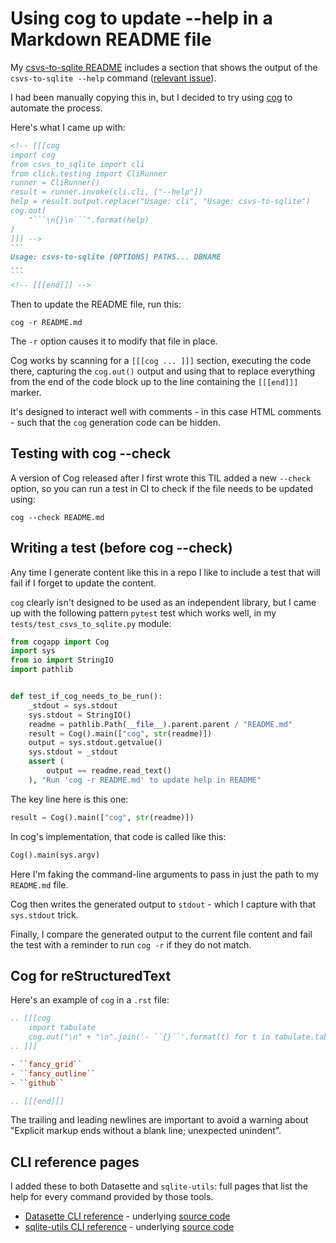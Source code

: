 # Using cog to update --help in a Markdown README file

My [csvs-to-sqlite README](https://github.com/simonw/csvs-to-sqlite/blob/main/README.md) includes a section that shows the output of the `csvs-to-sqlite --help` command ([relevant issue](https://github.com/simonw/csvs-to-sqlite/issues/82)).

I had been manually copying this in, but I decided to try using [cog](https://nedbatchelder.com/code/cog) to automate the process.

Here's what I came up with:

````markdown
<!-- [[[cog
import cog
from csvs_to_sqlite import cli
from click.testing import CliRunner
runner = CliRunner()
result = runner.invoke(cli.cli, ["--help"])
help = result.output.replace("Usage: cli", "Usage: csvs-to-sqlite")
cog.out(
    "```\n{}\n```".format(help)
)
]]] -->
```
Usage: csvs-to-sqlite [OPTIONS] PATHS... DBNAME
...
```
<!-- [[[end]]] -->
````
Then to update the README file, run this:

    cog -r README.md

The `-r` option causes it to modify that file in place.

Cog works by scanning for a `[[[cog ... ]]]` section, executing the code there, capturing the `cog.out()` output and using that to replace everything from the end of the code block up to the line containing the `[[[end]]]` marker.

It's designed to interact well with comments - in this case HTML comments - such that the `cog` generation code can be hidden.

## Testing with cog --check

A version of Cog released after I first wrote this TIL added a new `--check` option, so you can run a test in CI to check if the file needs to be updated using:

    cog --check README.md

## Writing a test (before cog --check)

Any time I generate content like this in a repo I like to include a test that will fail if I forget to update the content.

`cog` clearly isn't designed to be used as an independent library, but I came up with the following pattern `pytest` test which works well, in my `tests/test_csvs_to_sqlite.py` module:

```python
from cogapp import Cog
import sys
from io import StringIO
import pathlib


def test_if_cog_needs_to_be_run():
    _stdout = sys.stdout
    sys.stdout = StringIO()
    readme = pathlib.Path(__file__).parent.parent / "README.md"
    result = Cog().main(["cog", str(readme)])
    output = sys.stdout.getvalue()
    sys.stdout = _stdout
    assert (
        output == readme.read_text()
    ), "Run 'cog -r README.md' to update help in README"
```
The key line here is this one:
```python
result = Cog().main(["cog", str(readme)])
```
In cog's implementation, that code is called like this:
```python
Cog().main(sys.argv)
```
Here I'm faking the command-line arguments to pass in just the path to my `README.md` file.

Cog then writes the generated output to `stdout` - which I capture with that `sys.stdout` trick.

Finally, I compare the generated output to the current file content and fail the test with a reminder to run `cog -r` if they do not match.

## Cog for reStructuredText

Here's an example of `cog` in a `.rst` file:

```rst
.. [[[cog
    import tabulate
    cog.out("\n" + "\n".join('- ``{}``'.format(t) for t in tabulate.tabulate_formats) + "\n\n")
.. ]]]

- ``fancy_grid``
- ``fancy_outline``
- ``github``

.. [[[end]]]
```
The trailing and leading newlines are important to avoid a warning about "Explicit markup ends without a blank line; unexpected unindent".

## CLI reference pages

I added these to both Datasette and `sqlite-utils`: full pages that list the help for every command provided by those tools.

- [Datasette CLI reference](https://docs.datasette.io/en/stable/cli-reference.html) - underlying [source code](https://raw.githubusercontent.com/simonw/datasette/main/docs/cli-reference.rst)
- [sqlite-utils CLI reference](https://sqlite-utils.datasette.io/en/stable/cli-reference.html) - underlying [source code](https://raw.githubusercontent.com/simonw/sqlite-utils/main/docs/cli-reference.rst)
